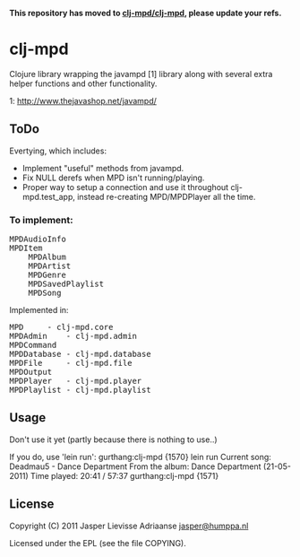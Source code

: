 **This repository has moved to [clj-mpd/clj-mpd](https://github.com/clj-mpd/clj-mpd), please update your refs.**

# clj-mpd

Clojure library wrapping the javampd [1] library along with several
extra helper functions and other functionality.

1: http://www.thejavashop.net/javampd/

## ToDo

Evertying, which includes:
* Implement "useful" methods from javampd.
* Fix NULL derefs when MPD isn't running/playing.
* Proper way to setup a connection and use it throughout
  clj-mpd.test_app, instead re-creating MPD/MPDPlayer all the time.

### To implement:

<pre>
MPDAudioInfo
MPDItem
	MPDAlbum
	MPDArtist
	MPDGenre
	MPDSavedPlaylist
	MPDSong
</pre>

Implemented in:
<pre>
MPD	 	- clj-mpd.core
MPDAdmin	- clj-mpd.admin
MPDCommand
MPDDatabase	- clj-mpd.database
MPDFile		- clj-mpd.file
MPDOutput
MPDPlayer	- clj-mpd.player
MPDPlaylist	- clj-mpd.playlist
</pre>

## Usage

Don't use it yet (partly because there is nothing to use..)

If you do, use 'lein run':
gurthang:clj-mpd {1570} lein run
Current song: Deadmau5 - Dance Department
From the album: Dance Department (21-05-2011)
Time played: 20:41 / 57:37
gurthang:clj-mpd {1571} 

## License

Copyright (C) 2011 Jasper Lievisse Adriaanse <jasper@humppa.nl>

Licensed under the EPL (see the file COPYING).
